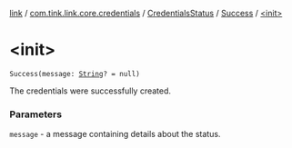 [link](../../../index.md) / [com.tink.link.core.credentials](../../index.md) / [CredentialsStatus](../index.md) / [Success](index.md) / [&lt;init&gt;](./-init-.md)

# &lt;init&gt;

`Success(message: `[`String`](https://kotlinlang.org/api/latest/jvm/stdlib/kotlin/-string/index.html)`? = null)`

The credentials were successfully created.

### Parameters

`message` - a message containing details about the status.